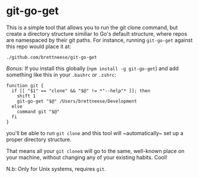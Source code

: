 # git-go-get

This is a simple tool that allows you to run the git clone command, but create a directory structure similiar to Go's default structure, where repos are namespaced by their git paths. For instance, running `git-go-get` against this repo would place it at: 

`./github.com/brettneese/git-go-get`


_Bonus:_ If you install this globally (`npm install -g git-go-get`) and add something like this in your `.bashrc` or `.zshrc`:

```
function git {
  if [[ "$1" == "clone" && "$@" != *"--help"* ]]; then
    shift 1
    git-go-get "$@" /Users/brettneese/Development
  else
    command git "$@"
  fi
}
```

you'll be able to run `git clone` and this tool will ~automatically~ set up a proper directory structure. 

That means all your `git clone`s will go to the same, well-known place on your machine, without changing any of your existing habits. Cool!

N.b: Only for Unix systems, requires `git`.